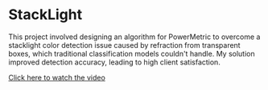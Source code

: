 # StackLight


This project involved designing an algorithm for PowerMetric to overcome a stacklight color detection issue caused by refraction from transparent boxes, which traditional classification models couldn't handle. My solution improved detection accuracy, leading to high client satisfaction.

[Click here to watch the video](https://raw.githubusercontent.com/kishanml/StackLight/main/git%20_readme.mp4)

